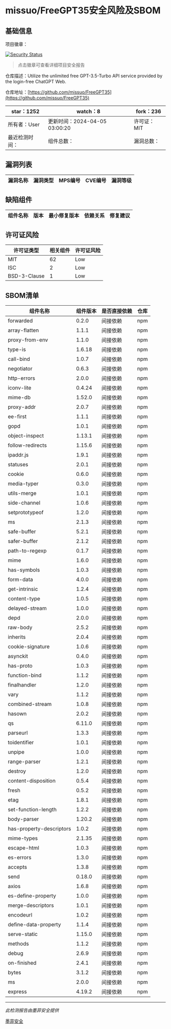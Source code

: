 # missuo/FreeGPT35安全风险及SBOM

## 基础信息

项目徽章：

[![Security Status](https://www.murphysec.com/platform3/v31/badge/1776325467731095552.svg)](https://www.murphysec.com/console/report/1776325466984509440/1776325467731095552)

> 点击徽章可查看详细项目安全报告

仓库描述：Utilize the unlimited free GPT-3.5-Turbo API service provided by the login-free ChatGPT Web.

仓库地址：[https://github.com/missuo/FreeGPT35](https://github.com/missuo/FreeGPT35)

| star：1252 | watch：8 | fork：236 |
| ----------- | -------------- | ------------ |
| 所有者：User | 更新时间：2024-04-05 03:00:20 | 许可证：MIT |
| 最近检测时间： | 组件总数： | 漏洞总数： |




## 漏洞列表

| 漏洞名称 | 漏洞类型 | MPS编号 | CVE编号 | 漏洞等级 |
| ------- | ------ | ------- | ------ | ----- |





## 缺陷组件

| 组件名称 | 版本 | 最小修复版本 | 依赖关系 | 修复建议 |
| -------- | ---- | ------------ | -------- | -------- |





## 许可证风险

| 许可证类型 | 相关组件 | 许可证风险 |
| ---------- | -------- | ---------- |
|MIT|62|Low|
|ISC|2|Low|
|BSD-3-Clause|1|Low|




## SBOM清单

| 组件名称 | 组件版本 | 是否直接依赖 | 仓库 |
| -------- | -------- | ------------ | ---- |
|forwarded|0.2.0|间接依赖|npm|
|array-flatten|1.1.1|间接依赖|npm|
|proxy-from-env|1.1.0|间接依赖|npm|
|type-is|1.6.18|间接依赖|npm|
|call-bind|1.0.7|间接依赖|npm|
|negotiator|0.6.3|间接依赖|npm|
|http-errors|2.0.0|间接依赖|npm|
|iconv-lite|0.4.24|间接依赖|npm|
|mime-db|1.52.0|间接依赖|npm|
|proxy-addr|2.0.7|间接依赖|npm|
|ee-first|1.1.1|间接依赖|npm|
|gopd|1.0.1|间接依赖|npm|
|object-inspect|1.13.1|间接依赖|npm|
|follow-redirects|1.15.6|间接依赖|npm|
|ipaddr.js|1.9.1|间接依赖|npm|
|statuses|2.0.1|间接依赖|npm|
|cookie|0.6.0|间接依赖|npm|
|media-typer|0.3.0|间接依赖|npm|
|utils-merge|1.0.1|间接依赖|npm|
|side-channel|1.0.6|间接依赖|npm|
|setprototypeof|1.2.0|间接依赖|npm|
|ms|2.1.3|间接依赖|npm|
|safe-buffer|5.2.1|间接依赖|npm|
|safer-buffer|2.1.2|间接依赖|npm|
|path-to-regexp|0.1.7|间接依赖|npm|
|mime|1.6.0|间接依赖|npm|
|has-symbols|1.0.3|间接依赖|npm|
|form-data|4.0.0|间接依赖|npm|
|get-intrinsic|1.2.4|间接依赖|npm|
|content-type|1.0.5|间接依赖|npm|
|delayed-stream|1.0.0|间接依赖|npm|
|depd|2.0.0|间接依赖|npm|
|raw-body|2.5.2|间接依赖|npm|
|inherits|2.0.4|间接依赖|npm|
|cookie-signature|1.0.6|间接依赖|npm|
|asynckit|0.4.0|间接依赖|npm|
|has-proto|1.0.3|间接依赖|npm|
|function-bind|1.1.2|间接依赖|npm|
|finalhandler|1.2.0|间接依赖|npm|
|vary|1.1.2|间接依赖|npm|
|combined-stream|1.0.8|间接依赖|npm|
|hasown|2.0.2|间接依赖|npm|
|qs|6.11.0|间接依赖|npm|
|parseurl|1.3.3|间接依赖|npm|
|toidentifier|1.0.1|间接依赖|npm|
|unpipe|1.0.0|间接依赖|npm|
|range-parser|1.2.1|间接依赖|npm|
|destroy|1.2.0|间接依赖|npm|
|content-disposition|0.5.4|间接依赖|npm|
|fresh|0.5.2|间接依赖|npm|
|etag|1.8.1|间接依赖|npm|
|set-function-length|1.2.2|间接依赖|npm|
|body-parser|1.20.2|间接依赖|npm|
|has-property-descriptors|1.0.2|间接依赖|npm|
|mime-types|2.1.35|间接依赖|npm|
|escape-html|1.0.3|间接依赖|npm|
|es-errors|1.3.0|间接依赖|npm|
|accepts|1.3.8|间接依赖|npm|
|send|0.18.0|间接依赖|npm|
|axios|1.6.8|间接依赖|npm|
|es-define-property|1.0.0|间接依赖|npm|
|merge-descriptors|1.0.1|间接依赖|npm|
|encodeurl|1.0.2|间接依赖|npm|
|define-data-property|1.1.4|间接依赖|npm|
|serve-static|1.15.0|间接依赖|npm|
|methods|1.1.2|间接依赖|npm|
|debug|2.6.9|间接依赖|npm|
|on-finished|2.4.1|间接依赖|npm|
|bytes|3.1.2|间接依赖|npm|
|ms|2.0.0|间接依赖|npm|
|express|4.19.2|间接依赖|npm|


------

*此检测报告由墨菲安全提供*

[墨菲安全](www.murphysec.com)